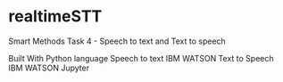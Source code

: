 # realtimeSTT

Smart Methods Task 4 - Speech to text and Text to speech

Built With
Python language
Speech to text IBM WATSON
Text to Speech IBM WATSON
Jupyter
